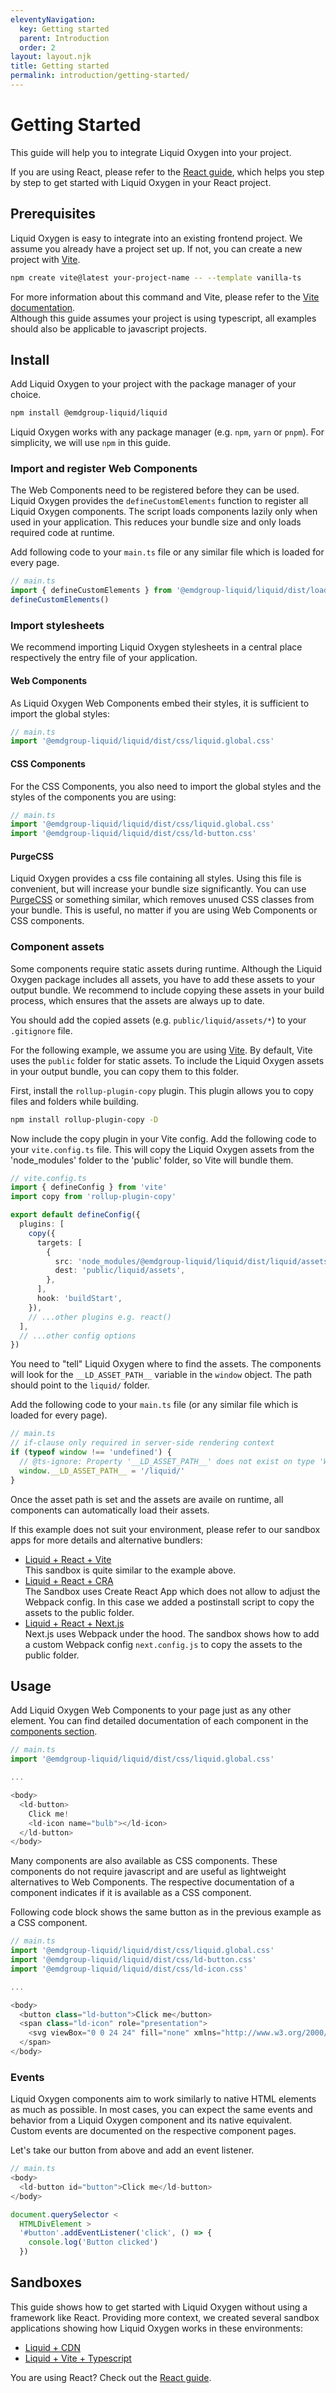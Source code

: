```yaml
---
eleventyNavigation:
  key: Getting started
  parent: Introduction
  order: 2
layout: layout.njk
title: Getting started
permalink: introduction/getting-started/
---
```


# Getting Started

This guide will help you to integrate Liquid Oxygen into your project.

<ld-notice>
  If you are using React, please refer to the <a href="introduction/getting-started/react/">React guide</a>, which helps you step by step to get started with Liquid Oxygen in your React project.
</ld-notice>

## Prerequisites

Liquid Oxygen is easy to integrate into an existing frontend project. We assume you already have a project set up. If not, you can create a new project with [Vite](https://vitejs.dev/).

```sh
npm create vite@latest your-project-name -- --template vanilla-ts
```

For more information about this command and Vite, please refer to the [Vite documentation](https://vitejs.dev/guide/#scaffolding-your-first-vite-project).<br />Although this guide assumes your project is using typescript, all examples should also be applicable to javascript projects.

## Install

Add Liquid Oxygen to your project with the package manager of your choice.

```sh
npm install @emdgroup-liquid/liquid
```

<ld-notice>
  Liquid Oxygen works with any package manager (e.g. <code>npm</code>, <code>yarn</code> or <code>pnpm</code>). For simplicity, we will use <code>npm</code> in this guide.
</ld-notice>

### Import and register Web Components

The Web Components need to be registered before they can be used. Liquid Oxygen provides the `defineCustomElements` function to register all Liquid Oxygen components. The script loads components lazily only when used in your application. This reduces your bundle size and only loads required code at runtime.

Add following code to your `main.ts` file or any similar file which is loaded for every page.

```js
// main.ts
import { defineCustomElements } from '@emdgroup-liquid/liquid/dist/loader'
defineCustomElements()
```

<!-- TODO: dist-custom-elements seems to be pretty tricky at the moment and I first need to clarify the usage and caveats to be able to document it properly. -->
<!-- #### dist-custom-elements

If your application uses a bundler (e.g. vite, webpack) and does not benefit from lazy loading, you can improve your runtime performance by importing the components from `@emdgroup-liquid/liquid/dist/components/` individually. For additional context please have a look at [dist-custom-elements](https://stenciljs.com/docs/custom-elements) in the Stencil docs.

As you must add every component individually, we recommend to create a file which registers all components at once. This file can then be imported in your `App.tsx` file.

```tsx
// App.tsx
import { LdButton } from '@emdgroup-liquid/liquid/dist/components/ld-button'

customElements.define('ld-button', LdButton)
``` -->

<!-- ## Import and register Web Components

There are multiple options to choose from when importing and registering Liquid Web Components:

### self-lazy-loading bundle

The [self-lazy-loading bundle](https://stenciljs.com/docs/distribution) is a tree shakable bundle, which includes all Liquid components as well as polyfills. You just import it once, then it automatically loads components lazily whenever they are used in your app.

```js
import { defineCustomElements } from '@emdgroup-liquid/liquid/dist/loader'

defineCustomElements()
```

### dist-custom-elements

The [dist-custom-elements](https://stenciljs.com/docs/custom-elements) output target is used to generate custom elements in a more optimized way for tree shaking. The generated output consists of ES Modules which helps bundlers to parse and optimize the code.

```js
import { LdButton } from '@emdgroup-liquid/liquid/dist/components/ld-button'

customElements.define('ld-button', LdButton)
```

<ld-notice mode="warning">
  Please be aware that when using <a href="guides/react-bindings/">React bindings</a> you must use the <a href="introduction/getting-started/#self-lazy-loading-bundle">self-lazy-loading bundle</a>.
</ld-notice>

Learn more about the differences in the [Stencil docs](https://stenciljs.com/docs/output-targets). -->

### Import stylesheets

We recommend importing Liquid Oxygen stylesheets in a central place respectively the entry file of your application.

#### Web Components

As Liquid Oxygen Web Components embed their styles, it is sufficient to import the global styles:

```js
// main.ts
import '@emdgroup-liquid/liquid/dist/css/liquid.global.css'
```

#### CSS Components

For the CSS Components, you also need to import the global styles and the styles of the components you are using:

```js
// main.ts
import '@emdgroup-liquid/liquid/dist/css/liquid.global.css'
import '@emdgroup-liquid/liquid/dist/css/ld-button.css'
```

#### PurgeCSS

Liquid Oxygen provides a css file containing all styles. Using this file is convenient, but will increase your bundle size significantly. You can use [PurgeCSS](https://purgecss.com/) or something similar, which removes unused CSS classes from your bundle. This is useful, no matter if you are using Web Components or CSS components.

### Component assets

Some components require static assets during runtime. Although the Liquid Oxygen package includes all assets, you have to add these assets to your output bundle. We recommend to include copying these assets in your build process, which ensures that the assets are always up to date.

<ld-notice>
  You should add the copied assets (e.g. <code>public/liquid/assets/*</code>) to your <code>.gitignore</code> file.
</ld-notice>

For the following example, we assume you are using [Vite](https://vitejs.dev/). By default, Vite uses the `public` folder for static assets. To include the Liquid Oxygen assets in your output bundle, you can copy them to this folder.

First, install the `rollup-plugin-copy` plugin. This plugin allows you to copy files and folders while building.

```sh
npm install rollup-plugin-copy -D
```

Now include the copy plugin in your Vite config. Add the following code to your `vite.config.ts` file. This will copy the Liquid Oxygen assets from the 'node_modules' folder to the 'public' folder, so Vite will bundle them.

```ts
// vite.config.ts
import { defineConfig } from 'vite'
import copy from 'rollup-plugin-copy'

export default defineConfig({
  plugins: [
    copy({
      targets: [
        {
          src: 'node_modules/@emdgroup-liquid/liquid/dist/liquid/assets/*',
          dest: 'public/liquid/assets',
        },
      ],
      hook: 'buildStart',
    }),
    // ...other plugins e.g. react()
  ],
  // ...other config options
})
```

You need to "tell" Liquid Oxygen where to find the assets. The components will look for the `__LD_ASSET_PATH__` variable in the `window` object. The path should point to the `liquid/` folder.

Add the following code to your `main.ts` file (or any similar file which is loaded for every page).

```js
// main.ts
// if-clause only required in server-side rendering context
if (typeof window !== 'undefined') {
  // @ts-ignore: Property '__LD_ASSET_PATH__' does not exist on type 'Window & typeof globalThis'.ts(2339)
  window.__LD_ASSET_PATH__ = '/liquid/'
}
```

Once the asset path is set and the assets are availe on runtime, all components can automatically load their assets.

If this example does not suit your environment, please refer to our sandbox apps for more details and alternative bundlers:

- [Liquid + React + Vite](https://stackblitz.com/github/emdgroup-liquid/liquid-sandbox-react-tailwind?file=vite.config.ts)<br />This sandbox is quite similar to the example above.
- [Liquid + React + CRA](https://codesandbox.io/p/github/emdgroup-liquid/liquid-sandbox-cra-tailwind/main?file=%2Fpackage.json)<br />The Sandbox uses Create React App which does not allow to adjust the Webpack config. In this case we added a postinstall script to copy the assets to the public folder.
- [Liquid + React + Next.js](https://stackblitz.com/github/emdgroup-liquid/liquid-sandbox-next-tailwind?file=next.config.js)<br />Next.js uses Webpack under the hood. The sandbox shows how to add a custom Webpack config `next.config.js` to copy the assets to the public folder.

## Usage

Add Liquid Oxygen Web Components to your page just as any other element. You can find detailed documentation of each component in the [components section](components/).

```js
// main.ts
import '@emdgroup-liquid/liquid/dist/css/liquid.global.css'

...

<body>
  <ld-button>
    Click me!
    <ld-icon name="bulb"></ld-icon>
  </ld-button>
</body>
```

Many components are also available as CSS components. These components do not require javascript and are useful as lightweight alternatives to Web Components. The respective documentation of a component indicates if it is available as a CSS component.

Following code block shows the same button as in the previous example as a CSS component.

```js
// main.ts
import '@emdgroup-liquid/liquid/dist/css/liquid.global.css'
import '@emdgroup-liquid/liquid/dist/css/ld-button.css'
import '@emdgroup-liquid/liquid/dist/css/ld-icon.css'

...

<body>
  <button class="ld-button">Click me</button>
  <span class="ld-icon" role="presentation">
    <svg viewBox="0 0 24 24" fill="none" xmlns="http://www.w3.org/2000/svg"><path d="m6.246 5.8722 7.2016-1.261c.7301-.1328 1.1947-.8297 1.0619-1.5266-.1327-.7301-.7965-1.1947-1.5266-1.062l-7.2014 1.261c-.697.0997-1.1947.7966-1.062 1.5267.1328.8628.9624 1.1615 1.5266 1.062Zm11.4162 3.551L5.8147 11.4807c-.7301.1328-1.1947.8297-1.062 1.5266.0664.3651.2987.6969.5642.8629l2.7213 2.2566c.1659 1.1616.365 2.0576.4978 2.655.531 1.9912 1.2942 3.0863 3.5841 3.0863s3.0863-1.062 3.5841-3.0863c.28-1.2133.478-2.3937.6401-3.4837.0984-.662-.4755-1.2269-1.1371-1.126l-4.5473.6937-1.5266-1.2611 9.0267-1.593c.7301-.1327 1.1947-.8296 1.062-1.5266-.1327-.73-.8297-1.1947-1.5598-1.062Zm2.2235-3.186c-.1327-.73-.7964-1.1946-1.5265-1.0619L5.0846 7.5316c-.7301.1327-1.1947.8296-1.062 1.5265.1991 1.062 1.1615 1.1284 1.5266 1.062l13.2746-2.3562c.6969-.1328 1.1947-.8297 1.0619-1.5266Z" fill="currentcolor"/></svg>
  </span>
</body>
```

### Events

Liquid Oxygen components aim to work similarly to native HTML elements as much as possible. In most cases, you can expect the same events and behavior from a Liquid Oxygen component and its native equivalent. Custom events are documented on the respective component pages.

Let's take our button from above and add an event listener.

```js
// main.ts
<body>
  <ld-button id="button">Click me</ld-button>
</body>

document.querySelector <
  HTMLDivElement >
  '#button'.addEventListener('click', () => {
    console.log('Button clicked')
  })
```

## Sandboxes

This guide shows how to get started with Liquid Oxygen without using a framework like React. Providing more context, we created several sandbox applications showing how Liquid Oxygen works in these environments:

- [Liquid + CDN](https://stackblitz.com/github/emdgroup-liquid/liquid-sandbox-cdn)
- [Liquid + Vite + Typescript](https://stackblitz.com/github/emdgroup-liquid/liquid-sandbox-vite-ts)

You are using React? Check out the [React guide](introduction/getting-started/react/).

<docs-page-nav prev-href="introduction/why-liquid-oxygen/" next-title="React" next-href="introduction/getting-started/react/"></docs-page-nav>
